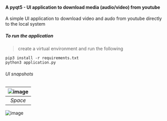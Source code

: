 #### A pyqt5 - UI application to download media (audio/video) from youtube
A simple UI application to download video and audo from youtube directly to the local system
##### To run the application
>create a virtual environment and run the following
<pre><code>pip3 install -r requirements.txt 
python3 application.py
</code></pre>
###### UI snapshots
| ![image](https://user-images.githubusercontent.com/42184594/121865582-c18d3500-cd1b-11eb-80d5-b353119dc583.png) |
|:--:| 
| *Space* |

![image](https://user-images.githubusercontent.com/42184594/121865530-b0dcbf00-cd1b-11eb-8d2d-6d66eae0901a.png)
